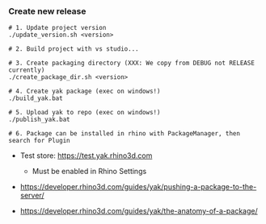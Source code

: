 ### Create new release

```
# 1. Update project version
./update_version.sh <version>

# 2. Build project with vs studio...

# 3. Create packaging directory (XXX: We copy from DEBUG not RELEASE currently)
./create_package_dir.sh <version>

# 4. Create yak package (exec on windows!)
./build_yak.bat

# 5. Upload yak to repo (exec on windows!)
./publish_yak.bat

# 6. Package can be installed in rhino with PackageManager, then search for Plugin
```

- Test store: https://test.yak.rhino3d.com
  - Must be enabled in Rhino Settings
  
- https://developer.rhino3d.com/guides/yak/pushing-a-package-to-the-server/
- https://developer.rhino3d.com/guides/yak/the-anatomy-of-a-package/